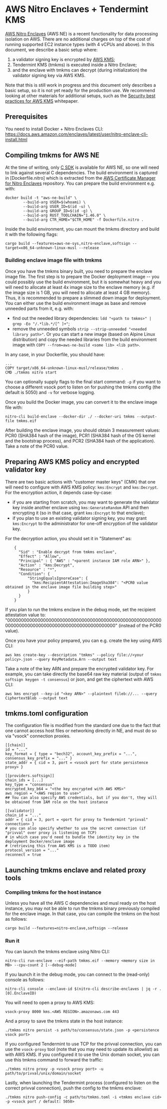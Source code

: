 # AWS Nitro Enclaves + Tendermint KMS
[AWS Nitro Enclaves](https://aws.amazon.com/ec2/nitro/nitro-enclaves/) (AWS NE) is a recent functionality for data processing
isolation on AWS. There are no additional charges on top of the cost of running supported EC2 instance types (with 4 vCPUs and above).
In this document, we describe a basic setup where:

1. a validator signing key is encrypted by [AWS KMS](https://aws.amazon.com/kms/);
2. Tendermint KMS (tmkms) is executed inside a Nitro Enclave;
3. and the enclave with tmkms can decrypt (during initialization) the validator signing key via AWS KMS.

Note that this is still work in progress and this document only describes a basic setup, so it is not yet ready for the production use.
We recommend looking at other materials for additional setups, such as the 
[Security best practices for AWS KMS](https://d0.awsstatic.com/whitepapers/aws-kms-best-practices.pdf) whitepaper.

## Prerequisites
You need to install Docker + Nitro Enclaves CLI:
https://docs.aws.amazon.com/enclaves/latest/user/nitro-enclave-cli-install.html

## Compiling tmkms for AWS NE
At the time of writing, only [C SDK](https://github.com/aws/aws-nitro-enclaves-sdk-c) is available for AWS NE, so one will
need to link against several C dependencies. The build environment is captured in [Dockerfile.nitro]
which is extracted from the [AWS Certificate Manager for Nitro Enclaves](https://github.com/aws/aws-nitro-enclaves-acm) repository.
You can prepare the build environment e.g. with:

```
docker build -t "aws-ne-build" \                            
        --build-arg USER=$(whoami) \
        --build-arg USER_ID=$(id -u) \
        --build-arg GROUP_ID=$(id -g) \
        --build-arg RUST_TOOLCHAIN="1.46.0" \
        --build-arg CTR_HOME="$CTR_HOME" -f Dockerfile.nitro .
```

Inside the build environment, you can mount the tmkms directory and build it with the following flags:
```
cargo build --features=aws-ne-sys,nitro-enclave,softsign --target=x86_64-unknown-linux-musl --release
```

### Building enclave image file with tmkms
Once you have the tmkms binary built, you need to prepare the enclave image file.
The first step is to prepare the Docker deployment image -- you could possibly use the build environment,
but it is somewhat heavy and you will need to allocate at least 4x image size to the enclave memory
(e.g. if the image size is 1 GB, you will need to allocate at least 4 GB memory). Thus, it is recommended
to prepare a slimmed down image for deployment. You can either use the build environment image as base and remove
unneeded parts from it, e.g. with:
- find out the needed library dependencies: `ldd "<path to tmkms>" | grep -Eo "/.*lib.*/[^ ]+"`;
- remove the unneeded symbols `strip --strip-unneeded "<needed library path>"`.
Or you can start a new image (based on Alpine Linux distribution) and copy the needed libraries from the build environment image
with `COPY --from=aws-ne-build <some lib> <lib path>`.

In any case, in your Dockerfile, you should have:
```
...
COPY target/x86_64-unknown-linux-musl/release/tmkms .
CMD ./tmkms nitro start
```

You can optionally supply flags to the final start command: `-p` if you want to choose a different vsock port to listen on
for pushing the tmkms config (the default is 5050) and `-v` for verbose logging.

Once you build the Docker image, you can convert it to the enclave image file with:
```
nitro-cli build-enclave --docker-dir ./ --docker-uri tmkms --output-file tmkms.eif
```

After building the enclave image, you should obtain 3 measurement values: PCR0 (SHA384 hash of the image),
PCR1 (SHA384 hash of the OS kernel and the bootstrap process), and PCR2 (SHA384 hash of the application).
Take a note of the PCR0 value.

## Preparing AWS KMS policy and encrypted validator key
There are two basic actions with "customer master keys" (CMK) that one will need to configure with AWS KMS policy:
`kms:Encrypt` and `kms:Decrypt`.
For the encryption action, it depends case-by-case:
- if you are starting from scratch, you may want to generate the validator key inside another enclave using `kms:GenerateRandom` API
and then encrypting it (so in that case, grant `kms:Encrypt` to that enclave);
- if you plan to use an existing validator signing key, you may grant `kms:Encrypt` to the administrator for one-off encryption of the validator key.

For the decryption action, you should set it in "Statement" as:
```
    {
      "Sid" : "Enable decrypt from tmkms enclave",
      "Effect" : "Allow",
      "Principal" : { "AWS" : "<parent instance IAM role ARN>" },
      "Action" : "kms:Decrypt",
      "Resource" : "*",
      "Condition": {
          "StringEqualsIgnoreCase": {
            "kms:RecipientAttestation:ImageSha384": "<PCR0 value obtained in the enclave image file building step>"
          }
      }
    }
```

If you plan to run the tmkms enclave in the debug mode, set the recipient attestation value to:
"000000000000000000000000000000000000000000000000000000000000000000000000000000000000000000000000"
(instead of the PCR0 value).

Once you have your policy prepared, you can e.g. create the key using AWS CLI:

```
aws kms create-key --description "tmkms" --policy file://<your policy>.json --query KeyMetadata.Arn --output text
```

Take a note of the key ARN and prepare the encrypted validator key. For example, you can take directly the base64 raw
key material (output of `tmkms softsign keygen -t consensus`) or json, and get the ciphertext with AWS CLI:
```
aws kms encrypt --key-id "<key ARN>" --plaintext fileb://... --query CiphertextBlob --output text
```


## tmkms.toml configuration
The configuration file is modified from the standard one due to the fact that one cannot access host files or networking
directly in NE, and must do so via "vsock" connection proxies.


```
[[chain]]
id = "..."
key_format = { type = "bech32", account_key_prefix = "...", consensus_key_prefix = "..." }
state_addr = { cid = 3, port = <vsock port for state persistence proxy> }

[[providers.softsign]]
chain_ids = [...]
key_type = "consensus"
encrypted_key_b64 = "<the key encrypted with AWS KMS>"
aws_region = "<AWS region to use>"
## You can also specify AWS credentials, but if you don't, they will be obtained from IAM role on the host instance

[[validator]]
chain_id = "..."
addr = { cid = 3, port = <port for proxy to Tendermint "privval" connection> }
# you can also specify whether to use the secret connection (if "privval" over proxy is listening on TCP)
# in which case you'd need to bundle the identity key in the deployment Docker/enclave image
# (retrieving this from AWS KMS is a TODO item)
protocol_version = "..."
reconnect = true
```

## Launching tmkms enclave and related proxy tools
### Compiling tmkms for the host instance
Unless you have all the AWS C dependencies and musl ready on the host instance,
you may not be able to run the tmkms binary previously compiled for the enclave image.
In that case, you can compile the tmkms on the host as follows:
```
cargo build --features=nitro-enclave,softsign --release
```

### Run it
You can launch the tmkms enclave using Nitro CLI:

```
nitro-cli run-enclave --eif-path tmkms.eif --memory <memory size in MB> --cpu-count 2 [--debug-mode]
```

If you launch it in the debug mode, you can connect to the (read-only) console as follows:

```
nitro-cli console --enclave-id $(nitro-cli describe-enclaves | jq -r .[0].EnclaveID)
```

You will need to open a proxy to AWS KMS:

```
vsock-proxy 8000 kms.<AWS REGION>.amazonaws.com 443
```

And a proxy to save the tmkms state in the host instance:
```
./tmkms nitro persist -s path/to/consensus/state.json -p <persistence vsock port> 
```

If you configured Tendermint to use TCP for the privval connection, you can use the `vsock-proxy` tool
(note that you may need to update its allowlist) as with AWS KMS. If you configured it to use
the Unix domain socket, you can use this tmkms command to forward the traffic:
```
./tmkms nitro proxy -p <vsock proxy port> -u path/to/privval/unix/domain/socket
```

Lastly, when launching the Tendermint process (configured to listen on the correct privval connection),
push the config to the tmkms enclave:

```
./tmkms nitro push-config -c path/to/tmkms.toml -i <tmkms enclave cid> -p <vsock port / default: 5050>
```


